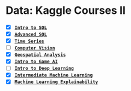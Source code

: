 # Data: Kaggle Courses II

- [x] [**`Intro to SQL`**](https://github.com/abphilip-resources/DT-ML-2/tree/master/SQL%20Introduction/Certificate.png) 
- [x] [**`Advanced SQL`**](https://github.com/abphilip-resources/DT-ML-2/tree/master/SQL%20Advanced/Certificate.png) 
- [x] [**`Time Series`**](https://github.com/abphilip-resources/DT-ML-2/tree/master/Time%20Series/Certificate.png)
- [ ] [**`Computer Vision`**]()
- [x] [**`Geospatial Analysis`**]()
- [x] [**`Intro to Game AI`**](https://github.com/abphilip-resources/DT-ML-2/tree/master/Reinforcement/Certificate.png)
- [ ] [**`Intro to Deep Learning`**]()
- [x] [**`Intermediate Machine Learning`**](https://github.com/abphilip-resources/DT-ML-2/tree/master/Intermediate/Certificate.png)
- [x] [**`Machine Learning Explainability`**](https://github.com/abphilip-resources/DT-ML-2/tree/master/Explainability/Certificate.png)